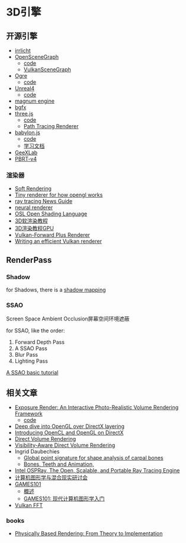 # 3D引擎

## 开源引擎

- [irrlicht](http://irrlicht.sourceforge.net/)
- [OpenSceneGraph](http://www.openscenegraph.org/)
    - [code](https://github.com/openscenegraph/OpenSceneGraph)
    - [VulkanSceneGraph](https://github.com/vsg-dev/VulkanSceneGraph)
- [Ogre](https://www.ogre3d.org)
    - [code](https://github.com/OGRECave)
- [Unreal4](https://www.unrealengine.com/)
    - [code](https://github.com/EpicGames)
- [magnum engine](https://magnum.graphics/)
- [bgfx](https://github.com/bkaradzic/bgfx)
- [three.js](https://threejs.org/)
    - [code](https://github.com/mrdoob/three.js/)
    - [Path Tracing Renderer](https://github.com/erichlof/THREE.js-PathTracing-Renderer)
- [babylon.js](https://www.babylonjs.com/)
    - [code](https://github.com/BabylonJS/Babylon.js)
    - [学习文档](./babylon.md)
- [GeeXLab](https://geeks3d.com/geexlab/)
- [PBRT-v4](https://github.com/mmp/pbrt-v4)

### 渲染器

- [Soft Rendering](https://github.com/huanzai/SoftRendering)
- [Tiny renderer for how opengl works](https://github.com/ssloy/tinyrenderer)
- [ray tracing News Guide](http://www.realtimerendering.com/resources/RTNews/html/)
- [neural renderer](https://hiroharu-kato.com/projects_en/neural_renderer.html)
- [OSL Open Shading Language](https://github.com/imageworks/OpenShadingLanguage)
- [3D软渲染教程](https://github.com/skywind3000/mini3d)
- [3D渲染教程GPU](https://github.com/skywind3000/RenderHelp)
- [Vulkan-Forward Plus Renderer](https://github.com/WindyDarian/Vulkan-Forward-Plus-Renderer)
- [Writing an efficient Vulkan renderer](https://zeux.io/2020/02/27/writing-an-efficient-vulkan-renderer/)


## RenderPass

### Shadow

for Shadows, there is a [shadow mapping](https://learnopengl.com/Advanced-Lighting/Shadows/Shadow-Mapping) 

### SSAO 

Screen Space Ambient Occlusion屏幕空间环境遮蔽

for SSAO, like the order: 
1. Forward Depth Pass
2. A SSAO Pass
3. Blur Pass
4. Lighting Pass

[A SSAO basic tutorial](https://learnopengl.com/Advanced-Lighting/SSAO)

## 相关文章

- [Exposure Render: An Interactive Photo-Realistic Volume Rendering Framework ](https://pubmed.ncbi.nlm.nih.gov/22768292/)
    - [code](https://github.com/ThomasKroes/exposure-render)
- [Deep dive into OpenGL over DirectX layering](https://www.collabora.com/news-and-blog/blog/2020/07/09/deep-dive-into-opengl-over-directx-layering/)
- [Introducing OpenCL and OpenGL on DirectX](https://www.collabora.com/news-and-blog/news-and-events/introducing-opencl-and-opengl-on-directx.html)
- [Direct Volume Rendering](https://cgl.ethz.ch/teaching/former/scivis_07/Notes/stuff/StuttgartCourse/VIS-Modules-06-Direct_Volume_Rendering.pdf)
- [Visibility-Aware Direct Volume Rendering](http://www.cad.zju.edu.cn/home/ycwu/Files/visibility.pdf)
- Ingrid Daubechies
    - [Global point signature for shape analysis of carpal bones](https://www.ncbi.nlm.nih.gov/pmc/articles/PMC3966902/)
    - [Bones, Teeth and Animation, ](http://helper.ipam.ucla.edu/publications/caws3/caws3_13755.pdf)
- [Intel OSPRay, The Open, Scalable, and Portable Ray Tracing Engine](http://www.ospray.org/)
- [计算机图形学与混合现实研讨会](http://games-cn.org/previouswebinar-ppt/)
- [GAMES101](http://games-cn.org/intro-graphics/)
    - [概述](https://sites.cs.ucsb.edu/~lingqi/teaching/resources/GAMES101_Lecture_01.pdf)
    - [GAMES101: 现代计算机图形学入门](https://sites.cs.ucsb.edu/~lingqi/teaching/games101.html)
- [Vulkan FFT](https://github.com/DTolm/VkFFT)

### books

- [Physically Based Rendering: From Theory to Implementation](http://www.pbr-book.org/)
